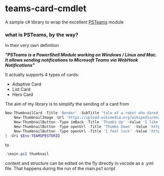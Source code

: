 # teams-card-cmdlet

A sample c# library to wrap the excellent [PSTeams](https://github.com/EvotecIT/PSTeams) module

### what is PSTeams, by the way?

In their very own definition

***"PSTeams is a PowerShell Module working on Windows / Linux and Mac. It allows sending notifications to Microsoft Teams via WebHook Notifications"***

It actually supports 4 types of cards:
- Adaptive Card
- List Card
- Hero Card

The aim of my library is to simplify the sending of a card from

```powershell
New-ThumbnailCard -Title 'Bender' -SubTitle "tale of a robot who dared to love" -Text "Bender Bending Rodríguez is a main character in the animated television series Futurama. He was created by series creators Matt Groening and David X. Cohen, and is voiced by John DiMaggio" {
    New-ThumbnailImage -Url 'https://upload.wikimedia.org/wikipedia/en/a/a6/Bender_Rodriguez.png' -AltText "Bender Rodríguez"
    New-ThumbnailButton -Type imBack -Title 'Thumbs Up' -Value 'I like it' -Image "http://moopz.com/assets_c/2012/06/emoji-thumbs-up-150-thumb-autox125-140616.jpg"
    New-ThumbnailButton -Type openUrl -Title 'Thumbs Down' -Value 'https://evotec.xyz'
    New-ThumbnailButton -Type openUrl -Title 'I feel luck' -Value 'https://www.bing.com/images/search?q=bender&qpvt=bender&qpvt=bender&qpvt=bender&FORM=IGRE'
} -Uri $Env:TEAMSPESTERID
```
to
```powershell
.\main.ps1 thumbnail
```
content and structure can be edited on the fly directly in vscode as a .yml file. That happens during the run of the main.ps1 script
